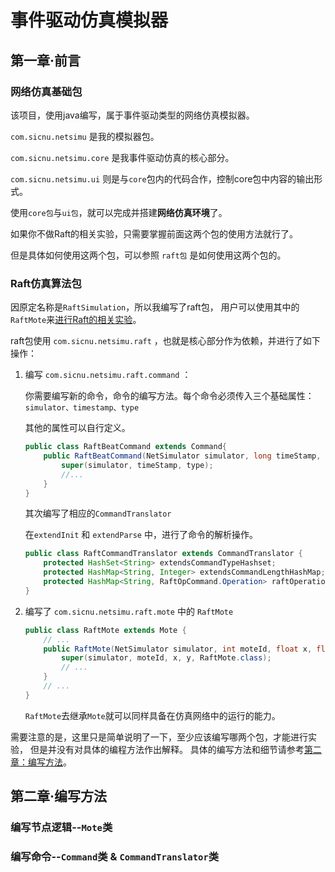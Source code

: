 # 事件驱动仿真模拟器

## 第一章·前言

### 网络仿真基础包

该项目，使用java编写，属于事件驱动类型的网络仿真模拟器。

`com.sicnu.netsimu` 是我的模拟器包。

`com.sicnu.netsimu.core` 是我事件驱动仿真的核心部分。

`com.sicnu.netsimu.ui` 则是与`core`包内的代码合作，控制core包中内容的输出形式。

使用`core包`与`ui包`，就可以完成并搭建**网络仿真环境**了。

如果你不做Raft的相关实验，只需要掌握前面这两个包的使用方法就行了。

但是具体如何使用这两个包，可以参照 `raft包` 是如何使用这两个包的。

### Raft仿真算法包

因原定名称是`RaftSimulation`，所以我编写了raft包，
用户可以使用其中的`RaftMote`来<u>进行Raft的相关实验</u>。

raft包使用 `com.sicnu.netsimu.raft` ，也就是核心部分作为依赖，并进行了如下操作：

1. 编写 `com.sicnu.netsimu.raft.command` ：

   你需要编写新的命令，命令的编写方法。每个命令必须传入三个基础属性： `simulator、timestamp、type`

   其他的属性可以自行定义。

   ```java
   public class RaftBeatCommand extends Command{
       public RaftBeatCommand(NetSimulator simulator, long timeStamp, String type, int nodeId) {
           super(simulator, timeStamp, type);
           //...
       }
   }
   ```

   其次编写了相应的`CommandTranslator`

   在`extendInit` 和 `extendParse` 中，进行了命令的解析操作。

   ```java
   public class RaftCommandTranslator extends CommandTranslator {
       protected HashSet<String> extendsCommandTypeHashset;
       protected HashMap<String, Integer> extendsCommandLengthHashMap;
       protected HashMap<String, RaftOpCommand.Operation> raftOperation;
   }
   ```

2. 编写了 `com.sicnu.netsimu.raft.mote` 中的 `RaftMote` 

   ```java
   public class RaftMote extends Mote {
       // ...
       public RaftMote(NetSimulator simulator, int moteId, float x, float y, String... args) {
           super(simulator, moteId, x, y, RaftMote.class);
           // ...
       }
       // ... 
   }
   ```

   `RaftMote`去继承`Mote`就可以同样具备在仿真网络中的运行的能力。

需要注意的是，这里只是简单说明了一下，至少应该编写哪两个包，才能进行实验，
但是并没有对具体的编程方法作出解释。
具体的编写方法和细节请参考<u>第二章：编写方法</u>。

## 第二章·编写方法

### 编写节点逻辑--`Mote`类



### 编写命令--`Command`类 & `CommandTranslator`类

